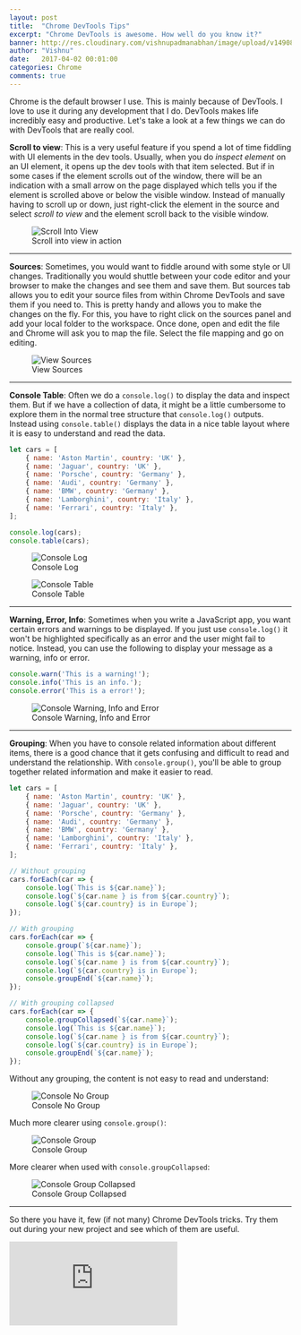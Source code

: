 ```yaml
---
layout: post
title:  "Chrome DevTools Tips"
excerpt: "Chrome DevTools is awesome. How well do you know it?"
banner: http://res.cloudinary.com/vishnupadmanabhan/image/upload/v1490846558/chrome.png
author: "Vishnu"
date:   2017-04-02 00:01:00
categories: Chrome
comments: true
---
```

Chrome is the default browser I use. This is mainly because of DevTools. I love to use it during any development that I do. DevTools makes life incredibly easy and productive. Let's take a look at a few things we can do with DevTools that are really cool.

**Scroll to view**: This is a very useful feature if you spend a lot of time fiddling with UI elements in the dev tools. Usually, when you do _inspect element_ on an UI element, it opens up the dev tools with that item selected. But if in some cases if the element scrolls out of the window, there will be an indication with a small arrow on the page displayed which tells you if the element is scrolled above or below the visible window. Instead of manually having to scroll up or down, just right-click the element in the source and select _scroll to view_ and the element scroll back to the visible window.

<figure>
  <img src="http://res.cloudinary.com/vishnupadmanabhan/image/upload/v1491025343/Chrome/scroll-into-view-min.gif" alt="Scroll Into View">
  <figcaption>Scroll into view in action</figcaption>
</figure>

---

**Sources**: Sometimes, you would want to fiddle around with some style or UI changes. Traditionally you would shuttle between your code editor and your browser to make the changes and see them and save them. But sources tab allows you to edit your source files from within Chrome DevTools and save them if you need to. This is pretty handy and allows you to make the changes on the fly. For this, you have to right click on the sources panel and add your local folder to the workspace. Once done, open and edit the file and Chrome will ask you to map the file. Select the file mapping and go on editing.

<figure>
  <img src="http://res.cloudinary.com/vishnupadmanabhan/image/upload/v1491113082/Chrome/sources.gif" alt="View Sources">
  <figcaption>View Sources</figcaption>
</figure>

---

**Console Table**: Often we do a `console.log()` to display the data and inspect them. But if we have a collection of data, it might be a little cumbersome to explore them in the normal tree structure that `console.log()` outputs. Instead using `console.table()` displays the data in a nice table layout where it is easy to understand and read the data.

```javascript
let cars = [
    { name: 'Aston Martin', country: 'UK' },
    { name: 'Jaguar', country: 'UK' },
    { name: 'Porsche', country: 'Germany' },
    { name: 'Audi', country: 'Germany' },
    { name: 'BMW', country: 'Germany' },
    { name: 'Lamborghini', country: 'Italy' },  
    { name: 'Ferrari', country: 'Italy' },  
];

console.log(cars);
console.table(cars);
```

<figure>
  <img src="http://res.cloudinary.com/vishnupadmanabhan/image/upload/v1491115127/Chrome/consolelog.jpg" alt="Console Log">
  <figcaption>Console Log</figcaption>
</figure>

<figure>
  <img src="http://res.cloudinary.com/vishnupadmanabhan/image/upload/v1491115127/Chrome/consoletable.jpg" alt="Console Table">
  <figcaption>Console Table</figcaption>
</figure>

---

**Warning, Error, Info**: Sometimes when you write a JavaScript app, you want certain errors and warnings to be displayed. If you just use `console.log()` it won't be highlighted specifically as an error and the user might fail to notice. Instead, you can use the following to display your message as a warning, info or error.

```javascript
console.warn('This is a warning!');
console.info('This is an info.');
console.error('This is a error!');
```

<figure>
  <img src="http://res.cloudinary.com/vishnupadmanabhan/image/upload/v1491116332/Chrome/consolewie.jpg" alt="Console Warning, Info and Error">
  <figcaption>Console Warning, Info and Error</figcaption>
</figure>

---

**Grouping**: When you have to console related information about different items, there is a good chance that it gets confusing and difficult to read and understand the relationship. With `console.group()`, you'll be able to group together related information and make it easier to read.

```javascript
let cars = [
    { name: 'Aston Martin', country: 'UK' },
    { name: 'Jaguar', country: 'UK' },
    { name: 'Porsche', country: 'Germany' },
    { name: 'Audi', country: 'Germany' },
    { name: 'BMW', country: 'Germany' },
    { name: 'Lamborghini', country: 'Italy' },  
    { name: 'Ferrari', country: 'Italy' },  
];

// Without grouping
cars.forEach(car => {
    console.log(`This is ${car.name}`);
    console.log(`${car.name } is from ${car.country}`);
    console.log(`${car.country} is in Europe`);
});

// With grouping
cars.forEach(car => {
    console.group(`${car.name}`);
    console.log(`This is ${car.name}`);
    console.log(`${car.name } is from ${car.country}`);
    console.log(`${car.country} is in Europe`);
    console.groupEnd(`${car.name}`);
});

// With grouping collapsed
cars.forEach(car => {
    console.groupCollapsed(`${car.name}`);
    console.log(`This is ${car.name}`);
    console.log(`${car.name } is from ${car.country}`);
    console.log(`${car.country} is in Europe`);
    console.groupEnd(`${car.name}`);
});
```
Without any grouping, the content is not easy to read and understand:
<figure>
  <img src="http://res.cloudinary.com/vishnupadmanabhan/image/upload/v1491117827/Chrome/consolenogroup.jpg" alt="Console No Group">
  <figcaption>Console No Group</figcaption>
</figure>

Much more clearer using `console.group()`:
<figure>
  <img src="http://res.cloudinary.com/vishnupadmanabhan/image/upload/v1491117828/Chrome/consolegroup.jpg" alt="Console Group">
  <figcaption>Console Group</figcaption>
</figure>

More clearer when used with `console.groupCollapsed`:
<figure>
  <img src="http://res.cloudinary.com/vishnupadmanabhan/image/upload/v1491117827/Chrome/consolegroupcoll.jpg" alt="Console Group Collapsed">
  <figcaption>Console Group Collapsed</figcaption>
</figure>

---

So there you have it, few (if not many) Chrome DevTools tricks. Try them out during your new project and see which of them are useful.

<div class="embed-responsive embed-responsive-16by9">
    <iframe src="https://www.youtube.com/embed/xfay8iwdxMs?rel=0&amp;showinfo=0" frameborder="0"></iframe>
</div>